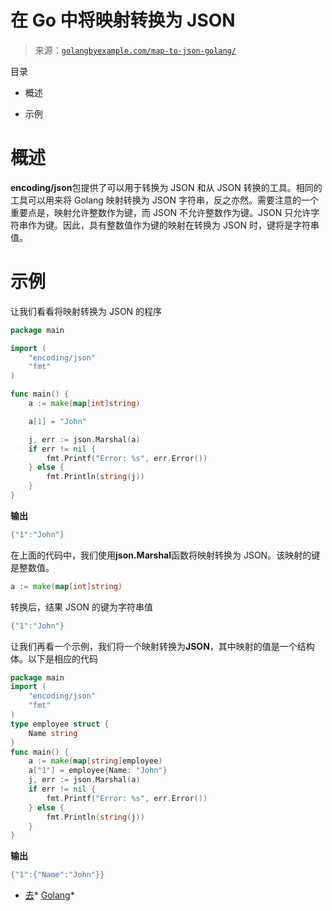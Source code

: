 <!--yml

类别: 未分类

日期: 2024-10-13 06:33:14

-->

# 在 Go 中将映射转换为 JSON

> 来源：[`golangbyexample.com/map-to-json-golang/`](https://golangbyexample.com/map-to-json-golang/)

目录

+   概述

+   示例

# **概述**

**encoding/json**包提供了可以用于转换为 JSON 和从 JSON 转换的工具。相同的工具可以用来将 Golang 映射转换为 JSON 字符串，反之亦然。需要注意的一个重要点是，映射允许整数作为键，而 JSON 不允许整数作为键。JSON 只允许字符串作为键。因此，具有整数值作为键的映射在转换为 JSON 时，键将是字符串值。

# **示例**

让我们看看将映射转换为 JSON 的程序

```go
package main

import (
	"encoding/json"
	"fmt"
)

func main() {
	a := make(map[int]string)

	a[1] = "John"

	j, err := json.Marshal(a)
	if err != nil {
		fmt.Printf("Error: %s", err.Error())
	} else {
		fmt.Println(string(j))
	}
}
```

**输出**

```go
{"1":"John"}
```

在上面的代码中，我们使用**json.Marshal**函数将映射转换为 JSON。该映射的键是整数值。

```go
a := make(map[int]string)
```

转换后，结果 JSON 的键为字符串值

```go
{"1":"John"}
```

让我们再看一个示例，我们将一个映射转换为**JSON**，其中映射的值是一个结构体。以下是相应的代码

```go
package main
import (
    "encoding/json"
    "fmt"
)
type employee struct {
    Name string
}
func main() {
    a := make(map[string]employee)
    a["1"] = employee{Name: "John"}
    j, err := json.Marshal(a)
    if err != nil {
        fmt.Printf("Error: %s", err.Error())
    } else {
        fmt.Println(string(j))
    }
}
```

**输出**

```go
{"1":{"Name":"John"}}
```

+   [去](https://golangbyexample.com/tag/go/)*   [Golang](https://golangbyexample.com/tag/golang/)*
